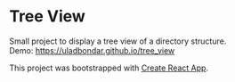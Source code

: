 # Tree View

Small project to display a tree view of a directory structure.\
Demo: https://uladbondar.github.io/tree_view

This project was bootstrapped with [Create React App](https://github.com/facebook/create-react-app).

